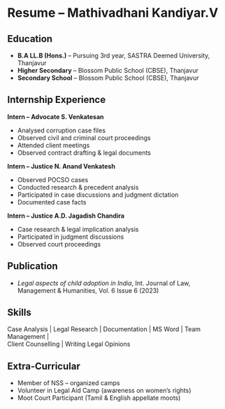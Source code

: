 # Resume – Mathivadhani Kandiyar.V

## Education
- **B.A LL.B (Hons.)** – Pursuing 3rd year, SASTRA Deemed University, Thanjavur  
- **Higher Secondary** – Blossom Public School (CBSE), Thanjavur  
- **Secondary School** – Blossom Public School (CBSE), Thanjavur  

## Internship Experience
**Intern – Advocate S. Venkatesan**
- Analysed corruption case files
- Observed civil and criminal court proceedings
- Attended client meetings
- Observed contract drafting & legal documents  

**Intern – Justice N. Anand Venkatesh**
- Observed POCSO cases
- Conducted research & precedent analysis
- Participated in case discussions and judgment dictation  
- Documented case facts  

**Intern – Justice A.D. Jagadish Chandira**
- Case research & legal implication analysis  
- Participated in judgment discussions  
- Observed court proceedings  

## Publication
- *Legal aspects of child adoption in India*, Int. Journal of Law, Management & Humanities, Vol. 6 Issue 6 (2023)  

## Skills
Case Analysis | Legal Research | Documentation | MS Word | Team Management |  
Client Counselling | Writing Legal Opinions  

## Extra-Curricular
- Member of NSS – organized camps  
- Volunteer in Legal Aid Camp (awareness on women’s rights)  
- Moot Court Participant (Tamil & English appellate moots)
